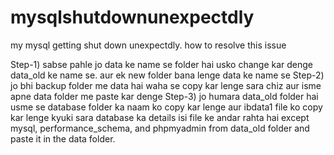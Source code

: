 # mysqlshutdownunexpectdly
my mysql getting shut down unexpectdly. how to resolve this issue

Step-1) sabse pahle jo data ke name se folder hai usko change kar denge data_old ke name se. aur ek new folder bana lenge data ke name se
Step-2) jo bhi backup folder me data hai waha se copy kar lenge sara chiz aur isme apne data folder me paste kar denge
Step-3) jo humara data_old folder hai usme se database folder ka naam ko copy kar lenge aur ibdata1 file ko copy kar lenge kyuki sara database ka details isi file ke andar rahta hai except mysql, performance_schema, and phpmyadmin from data_old folder and paste it in the data folder. 
